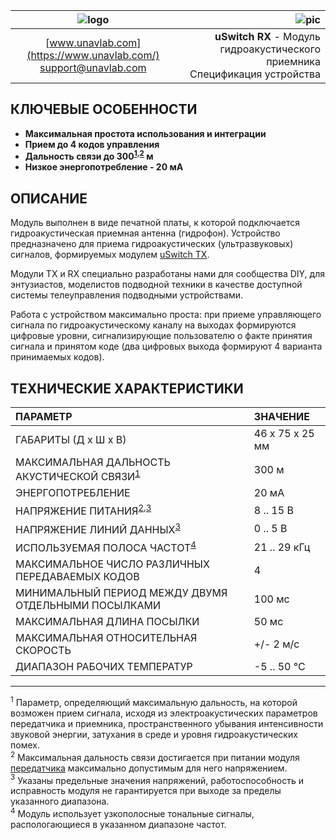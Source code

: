 
| ![logo](https://ucnl.github.io/documentation/sm_logo.png) | ![pic]() |
| :---: | ---: |
| [www.unavlab.com](https://www.unavlab.com/) <br/> [support@unavlab.com](mailto:support@unavlab.com) | **uSwitch RX** - Модуль гидроакустического приемника <br/> Спецификация устройства |

## КЛЮЧЕВЫЕ ОСОБЕННОСТИ

* **Максимальная простота использования и интеграции**
* **Прием до 4 кодов управления**
* **Дальность связи до 300<sup>[1](#footnote1),[2](#footnote2)</sup> м**
* **Низкое энергопотребление - 20 мА**


## ОПИСАНИЕ
Модуль выполнен в виде печатной платы, к которой подключается гидроакустическая приемная антенна (гидрофон). 
Устройство предназначено для приема гидроакустических (ультразвуковых) сигналов, формируемых модулем [uSwitch TX](uSwitch_TX_Specification_ru).

Модули TX и RX специально разработаны нами для сообщества DIY, для энтузиастов, моделистов подводной техники в качестве доступной системы телеуправления подводными устройствами.

Работа с устройством максимально проста: при приеме управляющего сигнала по гидроакустическому каналу на выходах формируются цифровые уровни, сигнализирующие пользователю о факте принятия сигнала и принятом коде (два цифровых выхода формируют 4 варианта принимаемых кодов).

<div style="page-break-after: always;"></div>

## ТЕХНИЧЕСКИЕ ХАРАКТЕРИСТИКИ

| ПАРАМЕТР | ЗНАЧЕНИЕ |
| :--- | :--- |
| ГАБАРИТЫ (Д х Ш х В) | 46 x 75 х 25 мм |
| МАКСИМАЛЬНАЯ ДАЛЬНОСТЬ АКУСТИЧЕСКОЙ СВЯЗИ<sup>[1](#footnote1)</sup> | 300 м |
| ЭНЕРГОПОТРЕБЛЕНИЕ | 20 мА |
| НАПРЯЖЕНИЕ ПИТАНИЯ<sup>[2](#footnote2),[3](#footnote3)</sup> | 8 .. 15 В |
| НАПРЯЖЕНИЕ ЛИНИЙ ДАННЫХ<sup>[3](#footnote3)</sup> | 0 .. 5 В |
| ИСПОЛЬЗУЕМАЯ ПОЛОСА ЧАСТОТ<sup>[4](#footnote4)</sup> | 21 .. 29 кГц |
| МАКСИМАЛЬНОЕ ЧИСЛО РАЗЛИЧНЫХ ПЕРЕДАВАЕМЫХ КОДОВ | 4 |
| МИНИМАЛЬНЫЙ ПЕРИОД МЕЖДУ ДВУМЯ ОТДЕЛЬНЫМИ ПОСЫЛКАМИ | 100 мс |
| МАКСИМАЛЬНАЯ ДЛИНА ПОСЫЛКИ | 50 мс |
| МАКСИМАЛЬНАЯ ОТНОСИТЕЛЬНАЯ СКОРОСТЬ | +/- 2 м/с |
| ДИАПАЗОН РАБОЧИХ ТЕМПЕРАТУР | -5 .. 50 °C |
  
________________
<a name="footnote1"><sup>1</sup></a> Параметр, определяющий максимальную дальность, на которой возможен прием сигнала, исходя из электроакустических параметров передатчика и приемника, пространственного убывания интенсивности звуковой энергии, затухания в среде и уровня гидроакустических помех.  
<a name="footnote2"><sup>2</sup></a> Максимальная дальность связи достигается при питании модуля [передатчика](uSwitch_TX_Specification_ru) максимально допустимым для него напряжением.  
<a name="footnote3"><sup>3</sup></a> Указаны предельные значения напряжений, работоспособность и исправность модуля не гарантируется при выходе за пределы указанного диапазона.    
<a name="footnote4"><sup>4</sup></a> Модуль использует узкополосные тональные сигналы, распологающиеся в указанном диапазоне частот.


 
